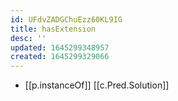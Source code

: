 ```yaml
---
id: UFdvZADGChuEzz60KL9IG
title: hasExtension
desc: ''
updated: 1645299348957
created: 1645299329066
---
```



- [[p.instanceOf]] [[c.Pred.Solution]]
